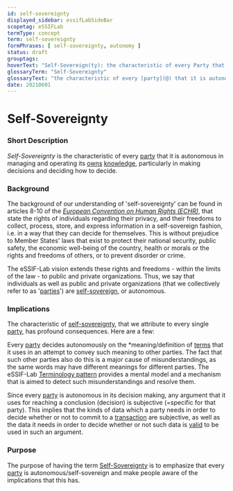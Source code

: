 ```yaml
---
id: self-sovereignty
displayed_sidebar: essifLabSideBar
scopetag: eSSIFLab
termType: concept
term: self-sovereignty
formPhrases: [ self-sovereignty, autonomy ]
status: draft
grouptags:
hoverText: "Self-Sovereign(ty): the characteristic of every Party that it is autonomous in managing and operating its own Knowledge, particularly in making decisions and deciding how to decide."
glossaryTerm: "Self-Sovereignty"
glossaryText: "the characteristic of every [party](@) that it is autonomous in managing and operating its [owns](@) [knowledge](@), particularly in making decisions and deciding how to decide."
date: 20210601
---
```


# Self-Sovereignty

### Short Description

*Self-Sovereignty* is the characteristic of every [party](@) that it is autonomous in managing and operating its [owns](@) [knowledge](@), particularly in making decisions and deciding how to decide.

### Background

The background of our understanding of 'self-sovereignty' can be found in articles 8-10 of the [*European Convention on Human Rights (ECHR)*](https://www.echr.coe.int/Pages/home.aspx?p=basictexts/convention), that state the rights of individuals regarding their privacy, and their freedoms to collect, process, store, and express information in a self-sovereign fashion, i.e. in a way that they can decide for themselves. This is without prejudice to Member States' laws that exist to protect their national security, public safety, the economic well-being of the country, health or morals or the rights and freedoms of others, or to prevent disorder or crime.

The eSSIF-Lab vision extends these rights and freedoms - within the limits of the law - to public and private organizations. Thus, we say that individuals as well as public and private organizations (that we collectively refer to as '[parties](@)') are [self-sovereign](self-sovereignty@), or autonomous.

### Implications

The characteristic of [self-sovereignty](@), that we attribute to every single [party](@), has profound consequences. Here are a few:

Every [party](@) decides autonomously on the *meaning/definition of [terms](terminology@) that it uses in an attempt to convey such meaning to other parties. The fact that such other parties also do this is a major cause of misunderstandings, as the same words may have different meanings for different parties. The eSSIF-Lab [Terminology pattern](pattern:terminology@) provides a mental model and a mechanism that is aimed to detect such misunderstandings and resolve them.

Since every [party](@) is autonomous in its decision making, any argument that it uses for reaching a conclusion (decision) is subjective (=specific for that party). This implies that the kinds of data which a party needs in order to decide whether or not to commit to a [transaction](@) are subjective, as well as the data it needs in order to decide whether or not such data is [valid](validate@) to be used in such an argument.

### Purpose

The purpose of having the term [Self-Sovereignty](@) is to emphasize that every [party](@) is autonomous/self-sovereign and make people aware of the implications that this has.
